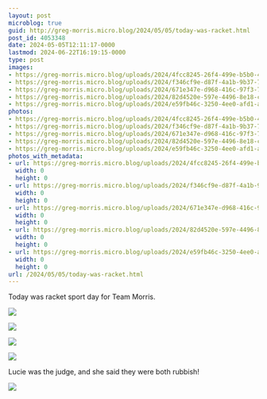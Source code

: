 ```yaml
---
layout: post
microblog: true
guid: http://greg-morris.micro.blog/2024/05/05/today-was-racket.html
post_id: 4053348
date: 2024-05-05T12:11:17-0000
lastmod: 2024-06-22T16:19:15-0000
type: post
images:
- https://greg-morris.micro.blog/uploads/2024/4fcc8245-26f4-499e-b5b0-46c2f8d7f879.jpg
- https://greg-morris.micro.blog/uploads/2024/f346cf9e-d87f-4a1b-9b37-71e24055749e.jpg
- https://greg-morris.micro.blog/uploads/2024/671e347e-d968-416c-97f3-73e19768a6fa.jpg
- https://greg-morris.micro.blog/uploads/2024/82d4520e-597e-4496-8e18-c63d67b75271.jpg
- https://greg-morris.micro.blog/uploads/2024/e59fb46c-3250-4ee0-afd1-a8d310847998.jpg
photos:
- https://greg-morris.micro.blog/uploads/2024/4fcc8245-26f4-499e-b5b0-46c2f8d7f879.jpg
- https://greg-morris.micro.blog/uploads/2024/f346cf9e-d87f-4a1b-9b37-71e24055749e.jpg
- https://greg-morris.micro.blog/uploads/2024/671e347e-d968-416c-97f3-73e19768a6fa.jpg
- https://greg-morris.micro.blog/uploads/2024/82d4520e-597e-4496-8e18-c63d67b75271.jpg
- https://greg-morris.micro.blog/uploads/2024/e59fb46c-3250-4ee0-afd1-a8d310847998.jpg
photos_with_metadata:
- url: https://greg-morris.micro.blog/uploads/2024/4fcc8245-26f4-499e-b5b0-46c2f8d7f879.jpg
  width: 0
  height: 0
- url: https://greg-morris.micro.blog/uploads/2024/f346cf9e-d87f-4a1b-9b37-71e24055749e.jpg
  width: 0
  height: 0
- url: https://greg-morris.micro.blog/uploads/2024/671e347e-d968-416c-97f3-73e19768a6fa.jpg
  width: 0
  height: 0
- url: https://greg-morris.micro.blog/uploads/2024/82d4520e-597e-4496-8e18-c63d67b75271.jpg
  width: 0
  height: 0
- url: https://greg-morris.micro.blog/uploads/2024/e59fb46c-3250-4ee0-afd1-a8d310847998.jpg
  width: 0
  height: 0
url: /2024/05/05/today-was-racket.html
---
```

Today was racket sport day for Team Morris. 

![](https://greg-morris.micro.blog/uploads/2024/4fcc8245-26f4-499e-b5b0-46c2f8d7f879.jpg)

![](https://greg-morris.micro.blog/uploads/2024/f346cf9e-d87f-4a1b-9b37-71e24055749e.jpg)

![](https://greg-morris.micro.blog/uploads/2024/671e347e-d968-416c-97f3-73e19768a6fa.jpg)

![](https://greg-morris.micro.blog/uploads/2024/82d4520e-597e-4496-8e18-c63d67b75271.jpg)

Lucie was the judge, and she said they were both rubbish! 

![](https://greg-morris.micro.blog/uploads/2024/e59fb46c-3250-4ee0-afd1-a8d310847998.jpg)

